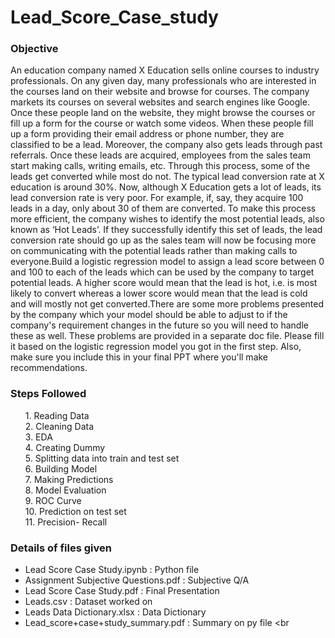 # Lead_Score_Case_study

### Objective
An education company named X Education sells online courses to industry professionals. On any given day, many professionals who are interested in the courses land on their website and browse for courses. The company markets its courses on several websites and search engines like Google. Once these people land on the website, they might browse the courses or fill up a form for the course or watch some videos. When these people fill up a form providing their email address or phone number, they are classified to be a lead. Moreover, the company also gets leads through past referrals. Once these leads are acquired, employees from the sales team start making calls, writing emails, etc. Through this process, some of the leads get converted while most do not. The typical lead conversion rate at X education is around 30%. Now, although X Education gets a lot of leads, its lead conversion rate is very poor. For example, if, say, they acquire 100 leads in a day, only about 30 of them are converted. To make this process more efficient, the company wishes to identify the most potential leads, also known as ‘Hot Leads’. If they successfully identify this set of leads, the lead conversion rate should go up as the sales team will now be focusing more on communicating with the potential leads rather than making calls to everyone.Build a logistic regression model to assign a lead score between 0 and 100 to each of the leads which can be used by the company to target potential leads. A higher score would mean that the lead is hot, i.e. is most likely to convert whereas a lower score would mean that the lead is cold and will mostly not get converted.There are some more problems presented by the company which your model should be able to adjust to if the company's requirement changes in the future so you will need to handle these as well. These problems are provided in a separate doc file. Please fill it based on the logistic regression model you got in the first step. Also, make sure you include this in your final PPT where you'll make recommendations.

### Steps Followed
<ol>
1. Reading Data <br>
2. Cleaning Data <br>
3. EDA <br>
4. Creating Dummy <br>
5. Splitting data into train and test set<br>
6. Building Model <br>
7. Making Predictions<br>
8. Model Evaluation <br>
9. ROC Curve <br>
10. Prediction on test set <br>
11. Precision- Recall<br> </ol> 

### Details of files given
- Lead Score Case Study.ipynb : Python file  <br>
- Assignment Subjective Questions.pdf : Subjective Q/A <br>
- Lead Score Case Study.pdf : Final Presentation <br>
- Leads.csv : Dataset worked on <br>
- Leads Data Dictionary.xlsx : Data Dictionary<br> 
- Lead_score+case+study_summary.pdf : Summary on py file <br
